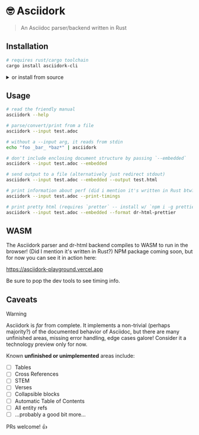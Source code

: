 # 🤓 Asciidork

> An Asciidoc parser/backend written in Rust

## Installation

```sh
# requires rust/cargo toolchain
cargo install asciidork-cli
```

<details>

<summary>or install from source</summary>

```sh
git clone https://github.com/jaredh159/asciidork
cd asciidork
cargo build --release --bins

# vvvv -- OPTIONAL: or use rel path to `./target/release/asciidork` instead
sudo cp ./target/release/asciidork /usr/local/bin
```

</details>

## Usage

```sh
# read the friendly manual
asciidork --help

# parse/convert/print from a file
asciidork --input test.adoc

# without a --input arg, it reads from stdin
echo "foo _bar_ *baz*" | asciidork

# don't include enclosing document structure by passing `--embedded`
asciidork --input test.adoc --embedded

# send output to a file (alternatively just redirect stdout)
asciidork --input test.adoc --embedded --output test.html

# print information about perf (did i mention it's written in Rust btw?)
asciidork --input test.adoc --print-timings

# print pretty html (requires `pretter` -- install w/ `npm i -g prettier`)
asciidork --input test.adoc --embedded --format dr-html-prettier
```

## WASM

The Asciidork parser and dr-html backend compiles to WASM to run in the browser! (Did I
mention it's written in Rust?) NPM package coming soon, but for now you can see it in
action here:

https://asciidork-playground.vercel.app

Be sure to pop the dev tools to see timing info.

## Caveats

> [!WARNING]
> Asciidork is _far_ from complete. It implements a non-trivial (perhaps
> majority?) of the documented behavior of Asciidoc, but there are many unfinished areas,
> missing error handling, edge cases galore! Consider it a technology preview only for
> now.

Known **unfinished or unimplemented** areas include:

- [ ] Tables
- [ ] Cross References
- [ ] STEM
- [ ] Verses
- [ ] Collapsible blocks
- [ ] Automatic Table of Contents
- [ ] All entity refs
- [ ] ...probably a good bit more...

PRs welcome! 👍
